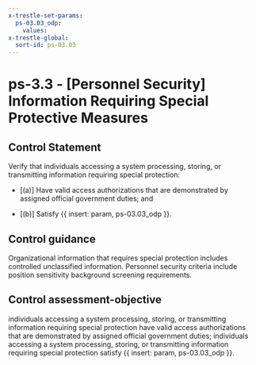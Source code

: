 ```yaml
---
x-trestle-set-params:
  ps-03.03_odp:
    values:
x-trestle-global:
  sort-id: ps-03.03
---
```


# ps-3.3 - \[Personnel Security\] Information Requiring Special Protective Measures

## Control Statement

Verify that individuals accessing a system processing, storing, or transmitting information requiring special protection:

- \[(a)\] Have valid access authorizations that are demonstrated by assigned official government duties; and

- \[(b)\] Satisfy {{ insert: param, ps-03.03_odp }}.

## Control guidance

Organizational information that requires special protection includes controlled unclassified information. Personnel security criteria include position sensitivity background screening requirements.

## Control assessment-objective

individuals accessing a system processing, storing, or transmitting information requiring special protection have valid access authorizations that are demonstrated by assigned official government duties;
individuals accessing a system processing, storing, or transmitting information requiring special protection satisfy {{ insert: param, ps-03.03_odp }}.
